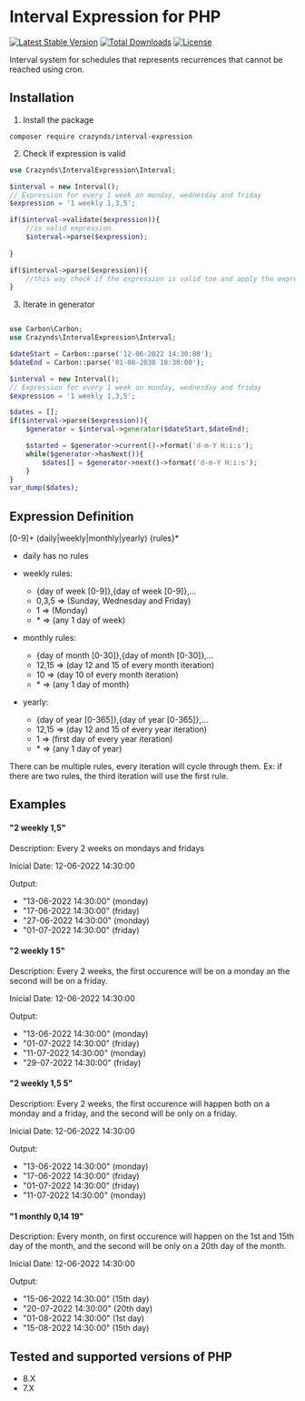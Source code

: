 # Interval Expression for PHP

[![Latest Stable Version](http://poser.pugx.org/crazynds/interval-expression/v)](https://packagist.org/packages/crazynds/interval-expression) 
[![Total Downloads](http://poser.pugx.org/crazynds/interval-expression/downloads)](https://packagist.org/packages/crazynds/interval-expression) 
[![License](http://poser.pugx.org/crazynds/interval-expression/license)](https://packagist.org/packages/crazynds/interval-expression) 

Interval system for schedules that represents recurrences that cannot be reached using cron.

## Installation

1.  Install the package

```shell
composer require crazynds/interval-expression
```

2. Check if expression is valid

```php
use Crazynds\IntervalExpression\Interval;

$interval = new Interval();
// Expression for every 1 week on monday, wednesday and friday
$expression = '1 weekly 1,3,5';

if($interval->validate($expression)){
    //is valid expression
    $interval->parse($expression);
    
}

if($interval->parse($expression)){
    //this way check if the expression is valid too and apply the expression in the interval
}
```

3. Iterate in generator

``` php

use Carbon\Carbon;
use Crazynds\IntervalExpression\Interval;

$dateStart = Carbon::parse('12-06-2022 14:30:00');
$dateEnd = Carbon::parse('01-08-2030 18:30:00');

$interval = new Interval();
// Expression for every 1 week on monday, wednesday and friday
$expression = '1 weekly 1,3,5';

$dates = [];
if($interval->parse($expression)){
    $generator = $interval->generator($dateStart,$dateEnd);

    $started = $generator->current()->format('d-m-Y H:i:s');
    while($generator->hasNext()){
        $dates[] = $generator->next()->format('d-m-Y H:i:s');
    }
}
var_dump($dates);

```

## Expression Definition

[0-9]+ (daily|weekly|monthly|yearly) {rules}*

- daily has no rules

- weekly rules:
   * {day of week [0-9]},{day of week [0-9]},...
   * 0,3,5 => (Sunday, Wednesday and Friday)
   * 1 => (Monday)
   * \* => (any 1 day of week)

- monthly rules:
   * {day of month [0-30]},{day of month [0-30]},...
   * 12,15 => (day 12 and 15 of every month iteration)
   * 10 => (day 10 of every month iteration)
   * \* => (any 1 day of month)

- yearly:
   * {day of year [0-365]},{day of year [0-365]},...
   * 12,15 => (day 12 and 15 of every year iteration)
   * 1 => (first day of every year iteration)
   * \* => (any 1 day of year)

There can be multiple rules, every iteration will cycle through them. Ex: if there are two rules, the third iteration will use the first rule.

## Examples

#### "2 weekly 1,5"
Description: Every 2 weeks on mondays and fridays

Inicial Date: 12-06-2022 14:30:00 

Output:
- "13-06-2022 14:30:00" (monday) 
- "17-06-2022 14:30:00" (friday)
- "27-06-2022 14:30:00" (monday)
- "01-07-2022 14:30:00" (friday)


#### "2 weekly 1 5"
Description: Every 2 weeks, the first occurence will be on a monday an the second will be on a friday.

Inicial Date: 12-06-2022 14:30:00 

Output:
- "13-06-2022 14:30:00" (monday) 
- "01-07-2022 14:30:00" (friday)
- "11-07-2022 14:30:00" (monday) 
- "29-07-2022 14:30:00" (friday)


#### "2 weekly 1,5 5"
Description: Every 2 weeks, the first occurence will happen both on a monday and a friday, and the second will be only on a friday.

Inicial Date: 12-06-2022 14:30:00 

Output:
- "13-06-2022 14:30:00" (monday)
- "17-06-2022 14:30:00" (friday)
- "01-07-2022 14:30:00" (friday)
- "11-07-2022 14:30:00" (monday) 

#### "1 monthly 0,14 19"
Description: Every month, on first occurence will happen on the 1st and 15th day of the month, and the second will be only on a 20th day of the month.

Inicial Date: 12-06-2022 14:30:00 

Output:
- "15-06-2022 14:30:00" (15th day)
- "20-07-2022 14:30:00" (20th day)
- "01-08-2022 14:30:00" (1st day)
- "15-08-2022 14:30:00" (15th day)


## Tested and supported versions of PHP

- 8.X
- 7.X
